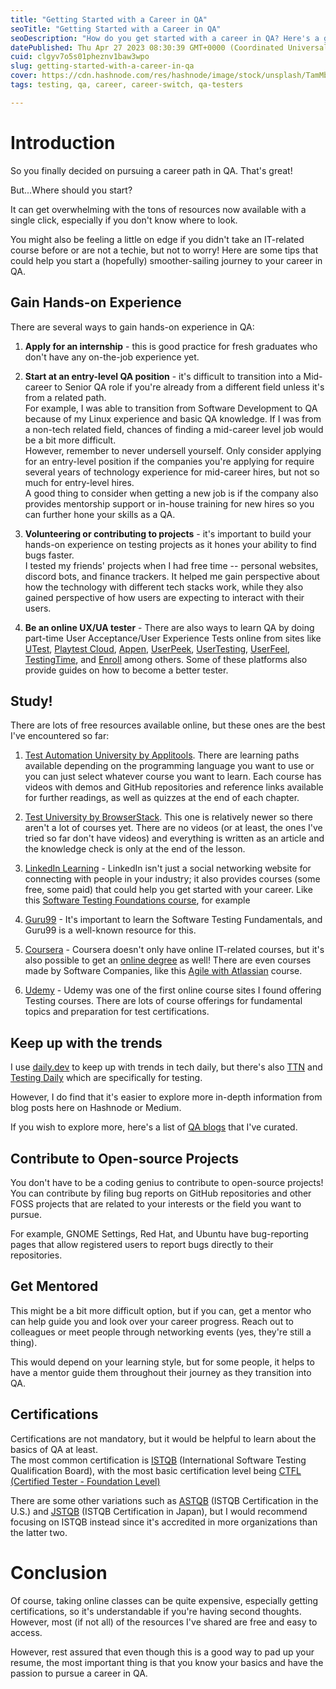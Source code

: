 ```yaml
---
title: "Getting Started with a Career in QA"
seoTitle: "Getting Started with a Career in QA"
seoDescription: "How do you get started with a career in QA? Here's a guide to help you."
datePublished: Thu Apr 27 2023 08:30:39 GMT+0000 (Coordinated Universal Time)
cuid: clgyv7o5s01pheznv1baw3wpo
slug: getting-started-with-a-career-in-qa
cover: https://cdn.hashnode.com/res/hashnode/image/stock/unsplash/TamMbr4okv4/upload/a05f26378b1a87ac022c2e766dc07822.jpeg
tags: testing, qa, career, career-switch, qa-testers

---
```


# Introduction

So you finally decided on pursuing a career path in QA. That's great!

But...Where should you start?

It can get overwhelming with the tons of resources now available with a single click, especially if you don't know where to look.

You might also be feeling a little on edge if you didn't take an IT-related course before or are not a techie, but not to worry! Here are some tips that could help you start a (hopefully) smoother-sailing journey to your career in QA.

## Gain Hands-on Experience

There are several ways to gain hands-on experience in QA:

1. **Apply for an internship** - this is good practice for fresh graduates who don't have any on-the-job experience yet.
    
2. **Start at an entry-level QA position** - it's difficult to transition into a Mid-career to Senior QA role if you're already from a different field unless it's from a related path.  
    For example, I was able to transition from Software Development to QA because of my Linux experience and basic QA knowledge. If I was from a non-tech related field, chances of finding a mid-career level job would be a bit more difficult.  
    However, remember to never undersell yourself. Only consider applying for an entry-level position if the companies you're applying for require several years of technology experience for mid-career hires, but not so much for entry-level hires.  
    A good thing to consider when getting a new job is if the company also provides mentorship support or in-house training for new hires so you can further hone your skills as a QA.
    
3. **Volunteering or contributing to projects** - it's important to build your hands-on experience on testing projects as it hones your ability to find bugs faster.  
    I tested my friends' projects when I had free time -- personal websites, discord bots, and finance trackers. It helped me gain perspective about how the technology with different tech stacks work, while they also gained perspective of how users are expecting to interact with their users.
    
4. **Be an online UX/UA tester** - There are also ways to learn QA by doing part-time User Acceptance/User Experience Tests online from sites like [UTest](https://www.utest.com/), [Playtest Cloud](https://www.playtestcloud.com/), [Appen](https://appen.com/join-our-crowd/), [UserPeek](https://userpeek.com/), [UserTesting](https://www.usertesting.com/), [UserFeel](https://www.userfeel.com/tester-faq), [TestingTime](https://www.testingtime.com/en/), and [Enroll](https://enrollapp.com/) among others. Some of these platforms also provide guides on how to become a better tester.
    

## Study!

There are lots of free resources available online, but these ones are the best I've encountered so far:

1. [Test Automation University by Applitools](https://testautomationu.applitools.com/). There are learning paths available depending on the programming language you want to use or you can just select whatever course you want to learn. Each course has videos with demos and GitHub repositories and reference links available for further readings, as well as quizzes at the end of each chapter.
    
2. [Test University by BrowserStack](https://www.browserstack.com/test-university). This one is relatively newer so there aren't a lot of courses yet. There are no videos (or at least, the ones I've tried so far don't have videos) and everything is written as an article and the knowledge check is only at the end of the lesson.
    
3. [LinkedIn Learning](https://www.linkedin.com/learning/) - LinkedIn isn't just a social networking website for connecting with people in your industry; it also provides courses (some free, some paid) that could help you get started with your career. Like this [Software Testing Foundations course](https://www.linkedin.com/learning/software-testing-foundations-test-techniques), for example
    
4. [Guru99](https://www.guru99.com/software-testing.html) - It's important to learn the Software Testing Fundamentals, and Guru99 is a well-known resource for this.
    
5. [Coursera](https://www.coursera.org/) - Coursera doesn't only have online IT-related courses, but it's also possible to get an [online degree](https://www.coursera.org/degrees) as well! There are even courses made by Software Companies, like this [Agile with Atlassian](https://www.coursera.org/learn/agile-atlassian-jira) course.
    
6. [Udemy](https://www.udemy.com/) - Udemy was one of the first online course sites I found offering Testing courses. There are lots of course offerings for fundamental topics and preparation for test certifications.
    

## Keep up with the trends

I use [daily.dev](https://daily.dev/) to keep up with trends in tech daily, but there's also [TTN](https://www.testingtechnews.com/feed) and [Testing Daily](https://testingdaily.info/) which are specifically for testing.

However, I do find that it's easier to explore more in-depth information from blog posts here on Hashnode or Medium.

If you wish to explore more, here's a list of [QA blogs](https://digracesion.hashnode.dev/qa-blog-recommendations-for-2023) that I've curated.

## Contribute to Open-source Projects

You don't have to be a coding genius to contribute to open-source projects! You can contribute by filing bug reports on GitHub repositories and other FOSS projects that are related to your interests or the field you want to pursue.

For example, GNOME Settings, Red Hat, and Ubuntu have bug-reporting pages that allow registered users to report bugs directly to their repositories.

## Get Mentored

This might be a bit more difficult option, but if you can, get a mentor who can help guide you and look over your career progress. Reach out to colleagues or meet people through networking events (yes, they're still a thing).

This would depend on your learning style, but for some people, it helps to have a mentor guide them throughout their journey as they transition into QA.

## Certifications

Certifications are not mandatory, but it would be helpful to learn about the basics of QA at least.  
The most common certification is [ISTQB](https://www.istqb.org/) (International Software Testing Qualification Board), with the most basic certification level being [CTFL (Certified Tester - Foundation Level)](https://www.istqb.org/certifications/certified-tester-foundation-level)

There are some other variations such as [ASTQB](https://astqb.org/) (ISTQB Certification in the U.S.) and [JSTQB](https://jstqb.jp/) (ISTQB Certification in Japan), but I would recommend focusing on ISTQB instead since it's accredited in more organizations than the latter two.

# Conclusion

Of course, taking online classes can be quite expensive, especially getting certifications, so it's understandable if you're having second thoughts. However, most (if not all) of the resources I've shared are free and easy to access.

However, rest assured that even though this is a good way to pad up your resume, the most important thing is that you know your basics and have the passion to pursue a career in QA.